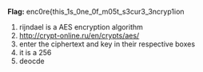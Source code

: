 **Flag:** enc0re{this_1s_0ne_0f_m05t_s3cur3_3ncryp1ion


1. rijndael is a AES encryption algorithm
2. http://crypt-online.ru/en/crypts/aes/
3. enter the ciphertext and key in their respective boxes
4. it is a 256 
5. deocde
